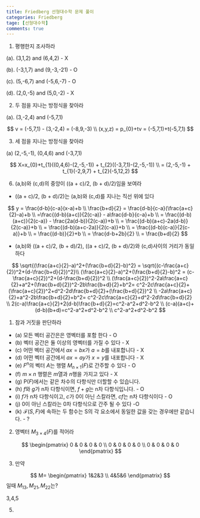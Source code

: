 ```yaml
---
title: Friedberg 선형대수학 문제 풀이
categories: Friedberg
tage: [선형대수학]
comments: true
---
```


1. 평행한지 조사하라

(a). (3,1,2) and (6,4,2) - X 

(b). (-3,1,7) and (9,-3,-21) - O

(c). (5,-6,7) and (-5,6,-7) - O

(d). (2,0,-5) and (5,0,-2) - X

2. 두 점을 지나는 방정식을 찾아라

(a). (3,-2,4) and (-5,7,1)

$$
v = (-5,7,1) - (3,-2,4) = (-8,9,-3) \\
(x,y,z) = p_{0}+tv = (-5,7,1)+t(-5,7,1)
$$

3. 세 점을 지나는 방정식을 찾아라

(a) (2,-5,-1), (0,4,6) and (-3,7,1)

$$
X=x_{0}+t_{1}((0,4,6)-(2,-5,-1)) + t_{2}((-3,7,1)-(2,-5,-1)) \\ = (2,-5,-1) + t_{1}(-2,9,7) + t_{2}(-5,12,2)
$$

6. (a,b)와 (c,d)의 중앙이 ((a + c)/2, (b + d)/2)임을 보여라

* ((a + c)/2, (b + d)/2)는 (a,b)와 (c,d)를 지나는 직선 위에 있다

$$
y = \frac{d-b}{c-a}(x-a)+b \\
\frac{b+d}{2} = \frac{d-b}{c-a}(\frac{a+c}{2}-a)+b \\
=\frac{(d-b)(a+c)}{2(c-a)} - a\frac{d-b}{c-a}+b \\
= \frac{(d-b)(a+c)}{2(c-a)} - \frac{2a(d-b)}{2(c-a)}+b \\
= \frac{(d-b)(a+c)-2a(d-b)}{2(c-a)}+b \\
= \frac{(d-b)(a+c-2a)}{2(c-a)}+b \\
= \frac{(d-b)(c-a)}{2(c-a)}+b \\
= \frac{(d-b)}{2}+b \\
= \frac{d-b+2b}{2} \\
= \frac{b+d}{2}
$$

* (a,b)와 ((a + c)/2, (b + d)/2), ((a + c)/2, (b + d)/2)와 (c,d)사이의 거리가 동일하다

$$
\sqrt{(\frac{a+c}{2}-a)^2+(\frac{b+d}{2}-b)^2} = \sqrt{(c-\frac{a+c}{2})^2+(d-\frac{b+d}{2})^2}\\
(\frac{a+c}{2}-a)^2+(\frac{b+d}{2}-b)^2 = (c-\frac{a+c}{2})^2+(d-\frac{b+d}{2})^2 \\
(\frac{a+c}{2})^2-2a\frac{a+c}{2}+a^2+(\frac{b+d}{2})^2-2b\frac{b+d}{2}+b^2=
c^2-2c\frac{a+c}{2}+(\frac{a+c}{2})^2+d^2-2d\frac{b+d}{2}+(\frac{b+d}{2})^2 \\
-2a\frac{a+c}{2}+a^2-2b\frac{b+d}{2}+b^2=
c^2-2c\frac{a+c}{2}+d^2-2d\frac{b+d}{2} \\
2(c-a)\frac{a+c}{2}+2(d-b)\frac{b+d}{2}=c^2-a^2+d^2-b^2 \\
(c-a)(a+c)+(d-b)(b+d)=c^2-a^2+d^2-b^2 \\
c^2-a^2+d^2-b^2
$$

1. 참과 거짓을 판단하라

* (a) 모든 벡터 공간은은 영벡터를 포함 한다 - O
* (b) 벡터 공간은 둘 이상의 영벡터를 가질 수 있다 - X
* (c) 어떤 벡터 공간에서 $ax=bx$가 $a=b$를 내포합니다 - X
* (d) 어떤 벡터 공간에서 $ax=ay$가 $x=y$를 내포합니다 - X
* (e) $F^n$의 벡터 $A$는 행렬 $M_{n\times1}(F)$로 간주할 수 있다 - O
* (f) $m\times n$ 행렬은 $m$열과 $n$행을 가지고 있다 - X
* (g) P$(F)$에서는 같은 차수의 다항식만 더할할 수 있습니다.
* (h) $f$와 $g$가 n차 다항식이면, $f+g$는 n차 다항식입니다. - O
* (i) $f$가 n차 다항식이고, $c$가 0이 아닌 스칼라면, $cf$는 n차 다항식이다 - O
* (j) 0이 아닌 스칼라는 0차 다항식으로 간주 될 수 있다 -O
* (k) $\mathcal{F}(S,F)$에 속하는 두 함수는 S의 각 요소에서 동일한 값을 갖는 경우에만 같습니다. - ?

2. 영벡터 $M_{3\times4}(F)$를 적어라

$$
\begin{pmatrix}
0 & 0 & 0 & 0 \\
0 & 0 & 0 & 0 \\
0 & 0 & 0 & 0
\end{pmatrix}
$$

3. 만약

$$
M=
\begin{pmatrix}
1&2&3 \\
4&5&6
\end{pmatrix}
$$
일때 $M_{13},M_{21},M_{22}$는?

3,4,5

5. 